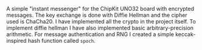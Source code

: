 A simple "instant messenger" for the ChipKit UNO32 board with encrypted messages. The key exchange is done with Diffie Hellman and the cipher used is ChaCha20. I have implemented all the crypto in the project itself. To implement diffie hellman I have also implemented basic arbitrary-precision arithmetic. For message authentication and RNG I created a simple keccak-inspired hash function called `spoch`.
